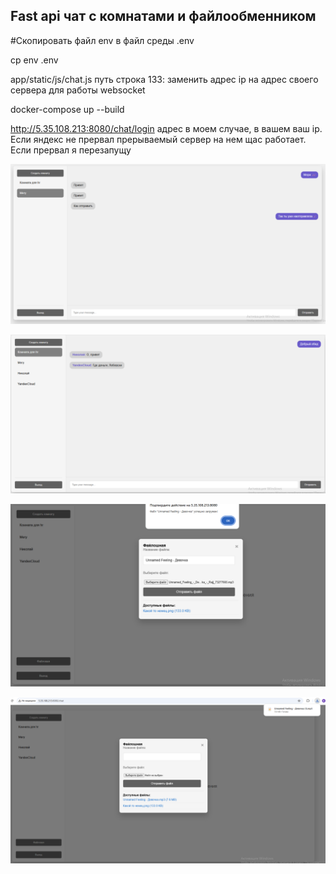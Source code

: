 
<h2 style="font-size: 1.5em;">Fast api чат с комнатами и файлообменником</h2>

#Скопировать файл env в файл среды .env

cp env .env

app/static/js/chat.js путь строка 133: заменить адрес ip на адрес своего сервера для работы websocket

docker-compose up --build

http://5.35.108.213:8080/chat/login адрес в моем случае, в вашем ваш ip. Если яндекс не прервал прерываемый сервер на нем щас работает. Если прервал я перезапущу

![Screenshot](images/screen1.png)

![Screenshot](images/screen2.png)

![Screenshot](images/screen_3.1.png)

![Screenshot](images/screen_3.png)

